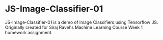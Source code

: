 # JS-Image-Classifier-01
JS-Image-Classifier-01 is a demo of Image Classifiers using Tensorflow JS. Originally created for Siraj Ravel's Machine Learning Course Week 1 homework assignment.
